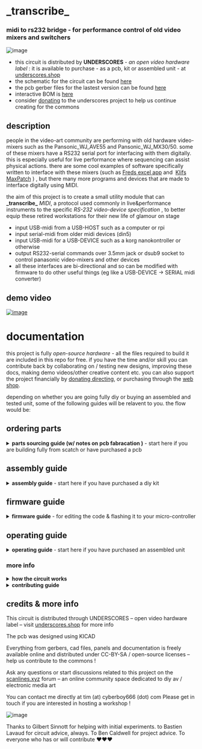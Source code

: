 # \_transcribe\_

### midi to rs232 bridge - for performance control of old video mixers and switchers

![image](https://user-images.githubusercontent.com/12017938/155063426-edec505d-e370-440a-b1c2-ed1fbf227e34.png)

- this circuit is distributed by __UNDERSCORES__ - _an open video hardware label_ : it is available to purchase - as a pcb, kit or assembled unit - at [underscores.shop](https://underscores.shop/_transcribe_/)
- the schematic for the circuit can be found [here](/hardware/schematic.pdf)
- the pcb gerber files for the lastest version can be found [here](/hardware/gerber_latest.zip)
- interactive BOM is [here](https://htmlpreview.github.io/?https://github.com/cyberboy666/_transcribe_/blob/main/hardware/bom/ibom.html)
- consider [donating](https://opencollective.com/underscores) to the underscores project to help us continue creating for the commons
## description

people in the video-art community are performing with old hardware video-mixers such as the Pansonic_WJ_AVE55 and Pansonic_WJ_MX30/50. some of these mixers have a RS232 serial port for interfacing with them digitally. this is especially useful for live performance where sequencing can assist physical actions. there are some cool examples of software specifically written to interface with these mixers (such as [Freds excel app](https://a2m2.ch/fred/wj-ave55.htm) and  [Klifs MaxPatch](https://vimeo.com/161662975) ) , but there many more programs and devices that are made to interface digitally using MIDI.

the aim of this project is to create a small utility module that can __\_transcribe\___ _MIDI_, a protocol used commonly in live&performance instruments to the specific _RS-232 video-device specification_ , to better equip these retired workstations for their new life of glamour on stage

- input USB-midi from a USB-HOST such as a computer or rpi
- input serial-midi from older midi devices (din5)
- input USB-midi for a USB-DEVICE such as a korg nanokontroller or otherwise
- output RS232-serial commands over 3.5mm jack or dsub9 socket to control panasonic video-mixers and other devices
- all these interfaces are bi-directional and so can be modified with firmware to do other useful things (eg like a USB-DEVICE -> SERIAL midi converter)

## demo video

[![image](https://user-images.githubusercontent.com/12017938/161842450-5e7714f2-3f4f-4ca7-a6d0-f1c522a89308.png)](https://videos.scanlines.xyz/w/iJpDAtjqwNczxP9pRJbMGW)


# documentation

this project is fully _open-source hardware_ - all the files required to build it are included in this repo for free. if you have the time and/or skill you can contribute back by collaborating on / testing new designs, improving these docs, making demo videos/other creative content etc. you can also support the project financially by [donating directing](https://opencollective.com/underscores), or purchasing through the [web shop](https://underscores.shop).

depending on whether you are going fully diy or buying an assembled and tested unit, some of the following guides will be relavent to you. the flow would be:

## ordering parts

<details><summary><b>parts sourcing guide (w/ notes on pcb fabracation )</b> - start here if you are building fully from scatch or have purchased a pcb</summary>

i try to source all the parts i can from either:
- [tayda](https://www.taydaelectronics.com/) ; cheaper for common parts like resistors etc, also good for mechanical parts like switches and buttons
- [mouser](https://www.mouser.de/) ; has lots more options, speciality video ic's, can sometimes cost more (free shipping on orders over 50euros)
- other ; ocationally there will be parts which will need to be sourced elsewhere - usaully either aliexpress, ebay or amazon etc...

take a look at the [full_bom](/hardware/bom/full_bom.csv) for this project to see where i am sourcing each part from
  
## omitting parts
  
if you know exactly how you will use your _transcribe_ some parts of this circuit build can be omitted. the pcb is divided into sections that are marked on silk-screen:

- __A - micro-conntroller - centre__ : this is the brain of the circuit and is required to make it do anything. its also where USB_MIDI is received from(/sent to) usb-hosts (eg computer or raspberry pi)
- __B - rs232 serial - output(/input)__ : for sending(/receiving) serial at rs232 levels - only omit if you are not using this board for its default / intended purpose
- __C - serial midi - input(/output)__ : for receiving(/sending) midi messages over serial (usually on older hardware over din5 or 3.5mm jack) - can omit if you are only using (newer) hardware with USB-MIDI
- __D USB-midi HOST__: adds circuitry so that micro-controller can act as USB-HOST. for receiving midi messages from(/sending to) usb-devices (eg korg nanokontrol2) - can omit this if not interested in controlling from usb-devices


## import into tayda

- go to the [tayda quick order](https://www.taydaelectronics.com/quick-order/) and in bottom corner choose _add from file_
- select the file [tayda_bom.csv](./hardware/bom/tayda_bom.csv) in the BOM folder (you will have to download it first or clone this repo)
- after importing select _add to cart_
- __NOTE:__ the minimum value for resistors is 10, so you may need to modify these values to add to cart (or if they are already modified here you will need to see the  full_bom for actual part QTY) 

- OPTIONAL: it is a good idea to add some dip-ic sockets and 2.54pin headers/sockets to your tayda order if you dont have them around already
  
## import into mouser

- go to [mouser bom tool](https://nz.mouser.com/Bom/) and click _upload spreadsheet_
- select the file [mouser_bom.csv](./hardware/bom/mouser_bom.csv) in this folder (you will have to download it first or clone this repo), then _upload my spreadsheet_ and _next_
- ensure that __Mouser Part Number__ is selected in the dropdown above the first row, then _next_, _process_
- if everything looks correct can now put _add to basket_

# ordering pcbs

you can support this project by buying individual pcbs from the [shop](https://underscores.shop). if you would rather have pcbs fabricated from gerbers directly the file you need is [here](/hardware/gerber_latest.zip) 

- i get my pcbs fabricated from [jlcpcb](https://cart.jlcpcb.com/quote) - 5 is the minumum order per design
- upload the zip file with the `add gerber file` button
- the default settings are mostly fine - set the __PCB Qty__ and __PCB Color__ settings (you can check that the file looks correct with pcb veiwer)
- it may be best to combine orders with other pcbs you want to have fab'd since the shipping can cost more than the items - also orginising group buys is a good way to distribute the extra pcbs /costs 
  
i often use jlcpcb because they are reliable, cheap and give you an option of colours. remember though that the cheapest Chinese fab houses are not always the most ethical or environmently friendly - if you can afford it consider supporting local companies. 

</details>

## assembly guide

<details><summary><b>assembly guide</b> - start here if you have purchased a diy kit</summary>
  

## interactive BOM for build guiding

follow this link to view the [interactive BOM](https://htmlpreview.github.io/?https://github.com/cyberboy666/_transcribe_/blob/main/hardware/bom/ibom.html)
  


## general solder advices

- remember to heat pad first (2-3seconds), then add solder, then continue to heat (1-2seconds)

- Checkout the web-comic [soldering is easy](https://mightyohm.com/files/soldercomic/FullSolderComic_EN.pdf) for more soldering advice

## general order of assembly

- in general while assembling i start placing resistors and capacitors first. placing 5 - 10 components at a time and then flipping the board to solder them and trim the legs etc.
- next i would do diodes, transistors and ic's - taking care that these are placed in the right direction (using a ic socket can be useful)
- finally i place the interface parts - rca jacks, power jack, pots and switches - make sure these have lots of solder on for structural stablity

## interface choice / double footprint
  
_serial-midi_ is most commonly sent over __din5__ (older hardware) J5 & J7 or __trs 3.5mm jack__ (newer hardware) J4 & J6 - footprints for both are overlayed on the pcb so you can choose which one you would like to have
  
## Usb-host shield

__IMPORTANT: A trace needs to be cut on the usb-host-shield to allow it to be powered by 5v__ – _see the diagram below_ – this is best done with a craft knife – take care not to cut any other traces accidentally.
  
![image](https://user-images.githubusercontent.com/12017938/98587955-32bec280-22cb-11eb-93e5-89b337cc7d75.png)
![image](https://user-images.githubusercontent.com/12017938/98587933-2a668780-22cb-11eb-9844-af73e18d9543.png)
  
all pins on the outer vertical lines need to be soldered to the board. In addition to this the single topmost inner pin (labeled 5v in diagram) needs to be soldered to pcb also
  
## specific assembly advice

Start by soldering the smallest parts first: resistors, diodes, capacitors and regulators - take note of the direction on the diodes - black bar on component matching black bar on footprint

Next lets do the ic’s/sockets - make sure the direction is correct! place in and fold two corner pins to hold in place, then solder all pins. you can place the ic in now too

Now lets do the micro-controller and usb-host-shield - if you want to be able to remove them from the board you will need to solder header sockets to the board first – otherwise can directly solder the header pins

for the usb-host-shield right_row I would do a 1x2 header horizontally at the top to catch that 5v pin and then 1x11 row vertically for the rest – the left_row can just be a single 1x12 vertical header

Finally place the interface parts (eg jacks and sockets) be generous with the solder here -> this is to strengthen the mechanical connections as well as making electrical ones

Leave j8 header unpopulated – this just exposes the bootloader pins so firmware can be reset in the rare case that the pro-micro gets bricked – also leave j1 header unpopulated unless you want to power from a euro-power-header
  
</details>

## firmware guide

<details><summary><b>firmware guide</b> - for editing the code & flashing it to your micro-controller</summary>
  
## flashing firmware onto the micro-controller
  
if you have got a kit from the shop the default firmware will be pre-configured - still you probably will want to follow this so you can edit the code and update the mappings.
  
### install guide
  
all _underscores_ projects with micro-controllers use [platformio](https://platformio.org/) with [visual studio code](https://code.visualstudio.com/) to edit, flash and monitor the code.
  
- first download (and unzip) the code in this repo - easiest is [as a zip](https://github.com/cyberboy666/_transcribe_/archive/refs/heads/main.zip) or you can clone using git if you are comfortable with this
- next download, install and open [visual studio code](https://code.visualstudio.com/#alt-downloads)
- now open the extension tab within vscode on left vertical menu (or press ctrl-shift-x) and search for `platformio` to install this extension
  
![image](https://user-images.githubusercontent.com/12017938/158495161-7c3114fc-814b-4acc-b142-4a9522370473.png)

- connect the micro-controller to computer via usb, open the _transcribe_ software folder (ctrl-k ctrl-o) in vscode and find the _platformio_ commands (either in left vertical menu under _platformio_ or little tick/arrow symbols along bottom blue bar) - `PlatformIO: Upload` should flash the default code to your micro-controller
  
![image](https://user-images.githubusercontent.com/12017938/158495844-99466196-086a-47d2-b803-2b5941d33ac5.png)

### mapping edit guide
  
this guide is just an overview to get you started. the two files that you might want to look at are: 
- [software/src/commands.h](software/src/commands.h) - where the specific serial protocol commands are defined
- [software/src/main.cpp](software/src/main.cpp) - all the code that handles receiving midi and writing serial is - including the _mapping function_
  
open the `src/main.cpp` file in vscode and fold all functions by pressing `ctrl-k, ctrl-0` - this makes reading it a bit easier:

![image](https://user-images.githubusercontent.com/12017938/158500187-9222c7e7-a8f3-4ff5-b663-3d6d90e5ee68.png)

open and take a look at the `setAVE55nanokontrolMap` method - we will first look at these lines:
  
```cpp
    else if(midiParam1 == 64){setCmd(A55_A_BUS_SOURCE_1);}
    else if(midiParam1 == 65){setCmd(A55_A_BUS_SOURCE_2);}
```
  
the first line is saying: __if the incoming midi message has `midiParam1` set to 64, then send the `A55_A_BUS_SOURCE_1` command over rs232 serial__ - since we can see from above that this line is within the conditional: `if(midiCommand == MIDICOMMAND::CC)` , then we know that `midiParam1` is refering to the cc channel. we can also see in the __commands.h__ file  that `A55_A_BUS_SOURCE_1` is set to the command from that panasonic ave55 specification that switches the a-bus source to input 1:
```cpp
  #define A55_A_BUS_SOURCE_1 "VCP:200"
```

this line is mapping a midi message on cc channel 64 to the rs232 message for ave55 that switches the input source. this is the simplest kind of mapping - a discrete BUTTON press. however there are also mappings to functions that take parameter values also. for example the `A55_A_B_MIX_LEVEL` command that wipes between the a-bus to b-bus on the mixer:
  
 ```cpp
 if(midiParam1 == 0){setCmd(A55_A_B_MIX_LEVEL, midiParam2);}
 else if(midiParam1 == 1){setCmd(A55_THRESHOLD_LUM_KEY, midiParam2);}
 else if(midiParam1 == 2){setCmd(A55_CENTER_WIPE_X, midiParam2);}
 else if(midiParam1 == 3){setCmd(A55_CENTER_WIPE_Y, midiParam2);}
```

we can see that on these mappings also the __midiParam2__ value is passed into the _setCmd_ function - this is the _cc value_ of the channel - on my controller - the position of the slider that is sending on cc channel 0. the rs232 command for this function also takes a varible input to set position of the mix:
```cpp
#define A55_A_B_MIX_LEVEL "VMM:179~0"
```
where the `~0` is a placeholder that is replaced with the hex-converted value of `midiParam2`. there are other ways to map midi notes to rs232 commands. there are more 'advanced' mapping functions in the code for this - for example:
```cpp
else if(midiParam1 == 35){setCmdParamRandom(A55_A_B_MIX_LEVEL);}
```
takes a button press and converts it to a random mix level. another useful mapping is taking continuous inputn (eg slider on midi controller)  and convert this to a STEP of different discrete commands - for example:
```cpp
else if(midiParam1 == 17){setCmdStepAVE55(A55_A_BUS_MOSAIC_OFF, midiParam2, 76, 6);}
else if(midiParam1 == 18){setCmdStepAVE55(A55_A_BUS_PAINT_OFF, midiParam2, 82, 6);}
```
these mappings STEP between sending 6 different rs232 commands on a single slider - so you can set all the mosaic/paint effect levels in one turn. another useful 'advanced' mapping function is the SWITCH:
  
```cpp
else if(midiParam1 == 50){setCmdSwitch(MX50_A_BUS_EFFECT_ON, MX50_A_BUS_EFFECT_OFF, 3);}
```

this will SWITCH between sending the _on_ and _off_ commands when the same midi command is send (the third parameter input `3` is a unique index reference to store the on/off state in memory between messages)
  
these are just some examples of the ways that code can be used to perform these mappings. if you are interested can see more in the code directly or write your own mapping functions!
  

  
</details>
  
## operating guide
  
<details><summary><b>operating guide</b> - start here if you have purchased an assembled unit</summary>

![image](https://user-images.githubusercontent.com/12017938/158474325-491af7d0-d0d1-4446-a689-3c4a773478fd.png)


</details>

### more info

<details><summary><b>how the circuit works</b></summary>
  
[coming soon]
                                                                                                                             
</details>

<details><summary><b>contributing guide</b></summary>
  
if you would like to contribute back to these projects in some way but dont know how the best thing (for now) would be to reach out to me directly ( tim@cyberboy666.com or @cyberboy666 on scanlines forum) - i will be happy to help
  
</details>


## credits & more info


This circuit is distributed through UNDERSCORES – open video hardware label – visit [underscores.shop](https://underscores.shop) for more info

The pcb was designed using KICAD

Everything from gerbers, cad files, panels and documentation is freely available online and distributed under CC-BY-SA / open-source licenses – help us contribute to the commons !

Ask any questions or start discussions related to this project on the [scanlines.xyz](https://scanlines.xyz) forum – an online community space dedicated to diy av / electronic media art

You can contact me directly at tim (at) cyberboy666 (dot) com 
Please get in touch if you are interested in hosting a workshop !

![image](https://user-images.githubusercontent.com/12017938/158493552-49a106d9-8a07-45a7-9833-da2faddb7406.png)


Thanks to Gilbert Sinnott for helping with initial experiments. to Bastien Lavaud for circuit advice, always. To Ben Caldwell for project advice. To everyone who has or will contribute ♥♥♥

